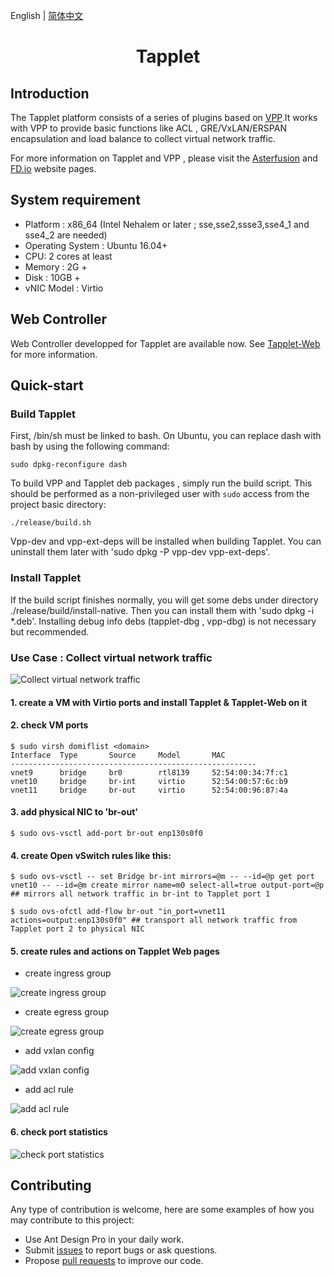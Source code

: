 English | [简体中文](./README.md)

<h1 align="center">Tapplet</h1>

## Introduction
The Tapplet platform consists of a series of plugins based on [VPP](https://github.com/FDio/vpp).It works with VPP to provide basic functions like ACL , GRE/VxLAN/ERSPAN encapsulation and load balance to collect virtual network traffic.

For more information on Tapplet and VPP , please visit the [Asterfusion](https://asterfusion.com) and
[FD.io](http://fd.io/) website pages.


## System requirement
- Platform : x86_64 (Intel Nehalem or later ; sse,sse2,ssse3,sse4_1 and sse4_2 are needed)
- Operating System :  Ubuntu 16.04+
- CPU: 2 cores at least
- Memory : 2G +
- Disk :  10GB +
- vNIC Model : Virtio

## Web Controller
Web Controller developped for Tapplet are available now. See [Tapplet-Web](https://github.com/asterfusion/Tapplet-Web) for more information.


## Quick-start
### Build Tapplet
First, /bin/sh must be linked to bash. On Ubuntu, you can replace dash with bash by using the following command:
    
    sudo dpkg-reconfigure dash

To build VPP and Tapplet deb packages , simply run the build script. This should
be performed as a non-privileged user with `sudo` access from the project basic directory:

    ./release/build.sh

Vpp-dev and vpp-ext-deps will be installed when building Tapplet. You can uninstall them later with 'sudo dpkg -P vpp-dev vpp-ext-deps'.

### Install Tapplet
If the build script finishes normally, you will get some debs under directory ./release/build/install-native. Then you can install them with 'sudo dpkg -i *.deb'. Installing debug info debs (tapplet-dbg , vpp-dbg) is not necessary but recommended.


### Use Case : Collect virtual network traffic
![Collect virtual network traffic](./images/en/collect_network_traffic_en.png)

#### 1. create a VM with Virtio ports and install Tapplet & Tapplet-Web on it

#### 2. check VM ports
```
$ sudo virsh domiflist <domain>
Interface  Type       Source     Model       MAC
-------------------------------------------------------
vnet9      bridge     br0        rtl8139     52:54:00:34:7f:c1
vnet10     bridge     br-int     virtio      52:54:00:57:6c:b9
vnet11     bridge     br-out     virtio      52:54:00:96:87:4a
```

#### 3. add physical NIC to 'br-out'

```
$ sudo ovs-vsctl add-port br-out enp130s0f0
```


#### 4. create Open vSwitch rules like this:

```
$ sudo ovs-vsctl -- set Bridge br-int mirrors=@m -- --id=@p get port vnet10 -- --id=@m create mirror name=m0 select-all=true output-port=@p ## mirrors all network traffic in br-int to Tapplet port 1

$ sudo ovs-ofctl add-flow br-out "in_port=vnet11 actions=output:enp130s0f0" ## transport all network traffic from Tapplet port 2 to physical NIC
```

#### 5. create rules and actions on Tapplet Web pages

- create ingress group

![create ingress group](./images/en/1_create_in_group.png )

- create egress group

![create egress group](./images/en/2_create_output_grp.png )

- add vxlan config

![add vxlan config](./images/en/3_action_cfg.png )

- add acl rule

![add acl rule](./images/en/4_add_acl.png )

#### 6. check port statistics

![check port statistics](./images/en/5_check_statics.png )


## Contributing

Any type of contribution is welcome, here are some examples of how you may contribute to this project:

- Use Ant Design Pro in your daily work.
- Submit [issues](https://github.com/asterfusion/Tapplet/issues) to report bugs or ask questions.
- Propose [pull requests](https://github.com/asterfusion/Tapplet/pulls) to improve our code.
